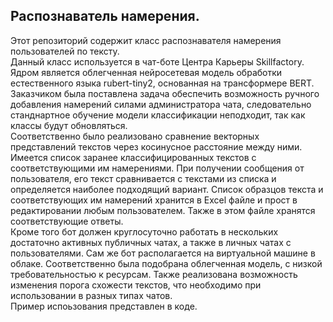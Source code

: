 ## Распознаватель намерения. 
Этот репозиторий содержит класс распознавателя намерения пользователей по тексту.  
Данный класс используется в чат-боте Центра Карьеры Skillfactory. Ядром является облегченная нейросетевая модель обработки естественного языка rubert-tiny2, основанная на трансформере BERT.  
Заказчиком была поставлена задача обеспечить возможность ручного добавления намерений силами администратора чата, следовательно станднартное обучение модели классификации неподходит, так как классы будут обновляться.  
Соответственно было реализовано сравнение векторных представлений текстов через косинусное расстояние между ними. Имеется список заранее классифицированных текстов с соответствующими им намерениями. При получении сообщения от  пользователя, его текст сравнивается с текстами из списка и определяется наиболее подходящий вариант. Список образцов текста и соответствующих им намерений хранится в Excel файле и прост в редактировании любым пользователем. Также в этом файле хранятся соответствующие ответы.  
Кроме того бот должен круглосуточно работать в нескольких достаточно активных публичных чатах, а также в личных чатах с пользователями. Сам же бот располагается на виртуальной машине в облаке. Соответственно была подобрана облегченная модель, с низкой требовательностью к ресурсам.
Также реализована возможность изменения порога схожести текстов, что необходимо при использовании в разных типах чатов.  
Пример испоьзования представлен в коде. 

